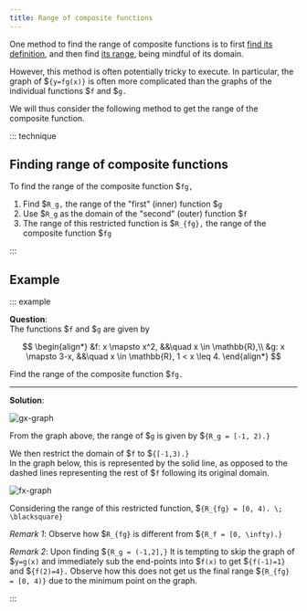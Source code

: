 ```yaml
---
title: Range of composite functions
---
```


One method to find the range of composite functions is to first
[find its definition](../formula/theory), and then find
[its range](../../concepts/domain-and-range/theory), being mindful of its domain.

However, this method is often potentially tricky to execute. In particular, the
graph of $`{y=fg(x)}` is often more complicated than the graphs of the
individual functions $`f` and $`g.`

We will thus consider the following method to get the range of the composite
function.

<!-- prettier-ignore-start -->
::: technique

## Finding range of composite functions

To find the range of the composite function $`fg,`

1. Find $`R_g,` the range of the "first" (inner) function $`g`
2. Use $`R_g` as the domain of the "second" (outer) function $`f`
3. The range of this restricted function is $`R_{fg},` the range of the composite function $`fg`

:::
<!-- prettier-ignore-end -->

## Example

<!-- prettier-ignore-start -->
::: example

**Question**:\
The functions $`f` and $`g` are given by

$$ \begin{align*} &f: x \mapsto x^2, &&\quad x \in \mathbb{R},\\ &g: x \mapsto 3-x, &&\quad x \in \mathbb{R}, 1 < x \leq 4. \end{align*} $$

Find the range of the composite function $`fg.`

---

**Solution**:

![gx-graph](/images/h2/fns/0303-gx.svg)

From the graph above, the range of $`g` is given by $`{R_g = [-1, 2).}`

We then restrict the domain of $`f` to $`{[-1,3).}`
\
In the graph below, this is represented by the solid line, as opposed to the dashed lines representing the rest of $`f` following its original domain.

![fx-graph](/images/h2/fns/0303-fx.svg)

Considering the range of this restricted function, $`{R_{fg} = [0, 4). \; \blacksquare}`

_Remark 1_: Observe how $`R_{fg}` is different from $`{R_f = [0, \infty).}`

_Remark 2_: Upon finding $`{R_g = (-1,2],}` It is tempting to skip the graph of $`y=g(x)` and immediately sub the end-points into $`f(x)` to get $`{f(-1)=1}` and $`{f(2)=4}.` Observe how this does not get us the final range $`{R_{fg} = [0, 4)}` due to the minimum point on the graph.

:::

<!-- prettier-ignore-end -->
